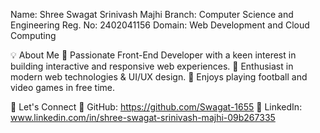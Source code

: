 Name: Shree Swagat Srinivash Majhi
Branch: Computer Science and Engineering 
Reg. No: 2402041156
Domain: Web Development and Cloud Computing

💡 About Me
🔹 Passionate Front-End Developer with a keen interest in building interactive and responsive web experiences.
🔹 Enthusiast in modern web technologies & UI/UX design.
🔹 Enjoys playing football and video games in free time.

📌 Let's Connect
🔗 GitHub: https://github.com/Swagat-1655
🔗 LinkedIn: www.linkedin.com/in/shree-swagat-srinivash-majhi-09b267335